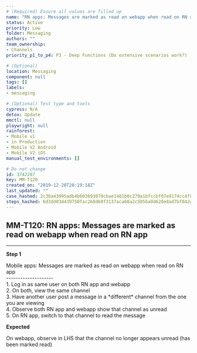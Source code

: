 ```yaml
---
# (Required) Ensure all values are filled up
name: "RN apps: Messages are marked as read on webapp when read on RN app"
status: Active
priority: Low
folder: Messaging
authors: ""
team_ownership: 
- Channels
priority_p1_to_p4: P3 - Deep Functions (Do extensive scenarios work?)

# (Optional)
location: Messaging
component: null
tags: []
labels: 
- messaging

# (Optional) Test type and tools
cypress: N/A
detox: Update
mmctl: null
playwright: null
rainforest: 
- Mobile v1
- in Production
- Mobile V2 Android
- Mobile V2 iOS
manual_test_environments: []

# Do not change
id: 3742287
key: MM-T120
created_on: "2019-12-20T20:19:18Z"
last_updated: ""
case_hashed: 2c30a43095adb4b603693070cbae1481b0c279a1bfccbf07e9174cc4f8fdeae1a0e4031a1eac92be3bd792fa0d3d8c42
steps_hashed: 6d3dd03d439750fac268d69f3137aca68a2c5056a0d620e8ad7bf042d0090ccaf157ad71437dd74bda8c9d7315ebde0b
---
```


<!-- (Auto-generated) Based on frontmatter's "key" and "name" -->

## MM-T120: RN apps: Messages are marked as read on webapp when read on RN app

---

**Step 1**

Mobile apps: Messages are marked as read on webapp when read on RN app\
\--------------------\
1\. Log in as same user on both RN app and webapp\
2\. On both, view the same channel\
3\. Have another user post a message in a \*different\* channel from the one you are viewing\
4\. Observe both RN app and webapp show that channel as unread\
5\. On RN app, switch to that channel to read the message

**Expected**

On webapp, observe in LHS that the channel no longer appears unread (has been marked read)
